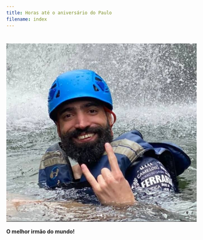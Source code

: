 ```yaml
---
title: Horas até o aniversário do Paulo
filename: index
---
```


<html lang="en">
  <head>
    <meta charset="utf-8" />
    <title>Contador do aniversário do Paulo!</title>
    <link rel="stylesheet" href="styles.css" />
  </head>
  <body>
    <h1 id="time-left"></h1>
            <script src="app.js"></script>
            
  <img src="image.png"/>	
  <p>         
 
<b style="font-weight: bold;">O melhor irmão do mundo!<br></b>         

            
  
